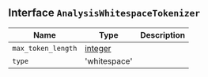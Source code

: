 ## Interface `AnalysisWhitespaceTokenizer`

| Name | Type | Description |
| - | - | - |
| `max_token_length` | [integer](./integer.md) | &nbsp; |
| `type` | 'whitespace' | &nbsp; |
